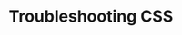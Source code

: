 ---
title: "Troubleshooting CSS"
layout: none
codrops: http://tympanus.net/codrops/2013/07/17/troubleshooting-css/
---